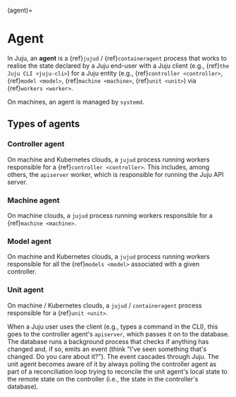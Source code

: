 (agent)=
# Agent


In Juju, an **agent** is a {ref}`jujud` / {ref}`containeragent` process that works to realise the state declared by a Juju end-user with a Juju client (e.g., {ref}`the Juju CLI <juju-cli>`) for a Juju entity (e.g., {ref}`controller <controller>`, {ref}`model <model>`, {ref}`machine <machine>`, {ref}`unit <unit>`) via {ref}`workers <worker>`. 

On machines, an agent is managed by `systemd`.

## Types of agents

### Controller agent

On machine and Kubernetes clouds, a `jujud` process running workers responsible for a {ref}`controller <controller>`. This includes, among others, the `apiserver` worker, which is responsible for running the Juju API server.


### Machine agent

On machine clouds, a `jujud` process running workers responsible for a {ref}`machine <machine>`.

### Model agent

On machine and Kubernetes clouds, a `jujud` process running workers responsible for all the {ref}`models <model>` associated with a given controller.


### Unit agent

On machine / Kubernetes clouds, a `jujud` / `containeragent` process responsible for a {ref}`unit <unit>`.

When a Juju user uses the client (e.g., types a command in the CLI), this goes to the controller agent's `apiserver`, which passes it on to the database. The database runs a background process that checks if anything has changed and, if so, emits an event (think "I've seen something that's changed. Do you care about it?"). The event cascades through Juju. The unit agent becomes aware of it by always polling the controller agent as part of a reconciliation loop trying to reconcile the unit agent's local state to the remote state on the controller (i.e., the state in the controller's database). 

<!--
The unit agent has  a local state and a remote state (or controller state, e.g., state in the controller's database) and is always running a reconciliation loop to make the local state catch up to the remote state. When
-->
<!--

Agents run trees of [workers](https://juju.is/docs/dev/worker). These may have different areas of responsibility, at the level of a {ref}`machine <machine>`, a {ref}`unit <unit>`, or a {ref}`controller <controller>`. As such, agents are sometimes also classified in those terms, that is, into *machine* agents, *unit agents*, and *controller* agents.

While machine agents are in charge of machine deployments and container agents are in charge of Kubernetes deployments, the trees of workers they run are analogous, and some of the workers they use are also the same.
-->
<!--
A machine agent has 4 types of worker trees / responsibilities;

1. machine (always)
2. controller (if it’s a controller agent, that is, if the machine agent has controller responsibility, represented by a tree of workers)
3. model (if it’s a controller agent, that is, if the machine agent has controller responsibility, represented by a tree of workers)
4. unit (if there are units deployed)
-->

<!--
For a Kubernetes deployment, container agent is a dependency engine that is placed in a sidecar container to operate a unit in Kubernetes. it has no parents.

For a non-Kubernetes deployment, unit agent dependency engine sits under a machine agent
-->





<!--FROM A PREVIOUS DRAFT:
There are three types of agents in Juju: controller agents, unit agents and machine agents. An agent performs different roles depending on its type:

- A controller agent is responsible for running a Juju controller node.
- A unit agent is responsible for managing the lifecycle of an application’s unit running on the machine or the k8s pod.
- A machine agent manages its respective unit agents. In particular, it is the machine agent that creates unit agents for deployed application units. A machine agent also manages any containers that may be requested on that machine and also the resources on the machine, for example, storage for application units.
-->




<!--CONTENT FROM https://discourse.charmhub.io/t/juju-logs/1184#heading--juju-agents . REMOVED IT FROM THERE AS IT DIDN'T BELONG---THE INFO DESCRIBES THE NOTION OF AGENT, THERE IS NOTHING IN IT SPECIFIC TO LOGGING.
## Directory

There is one agent for every Juju machine and unit. For instance, for a machine with an id of '2', we see evidence of such agents:

``` bash
juju ssh 2 ls -lh /var/lib/juju/agents
```

This example has the following output:

``` bash
drwxr-xr-x 2 root root 4.0K Apr 28 00:42 machine-2
drwxr-xr-x 4 root root 4.0K Apr 28 00:42 unit-nfs2-0
```

So there are two agents running on this machine. One for the machine itself and one for a service unit.

The contents of one of these directories

``` bash
juju ssh 2 ls -lh /var/lib/juju/agents/machine-2
```

reveals the agent's configuration file:

``` bash
-rw------- 1 root root 2.1K Apr 28 00:42 agent.conf
```

-->
